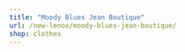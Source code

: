 ```yaml
---
title: "Moody Blues Jean Boutique"
url: /new-lenox/moody-blues-jean-boutique/
shop: clothes
---
```


